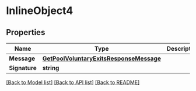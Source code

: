 # InlineObject4

## Properties

Name | Type | Description | Notes
------------ | ------------- | ------------- | -------------
**Message** | [**GetPoolVoluntaryExitsResponseMessage**](GetPoolVoluntaryExitsResponse_message.md) |  | [optional] 
**Signature** | **string** |  | [optional] 

[[Back to Model list]](../README.md#documentation-for-models) [[Back to API list]](../README.md#documentation-for-api-endpoints) [[Back to README]](../README.md)


